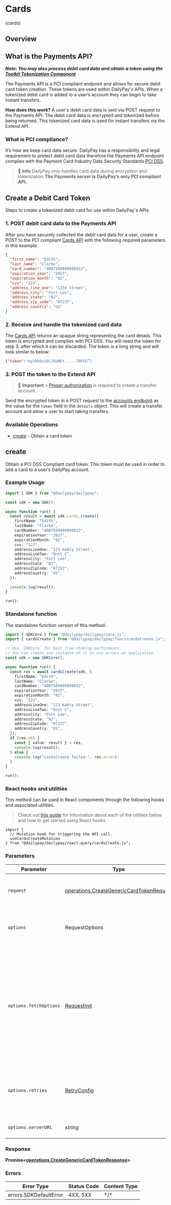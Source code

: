 # Cards
(*cards*)

## Overview

## What is the Payments API?

**_Note: You may also process debit card data and obtain a token using the [Toolkit Tokenization Component](/#tag/Tokenization)_**

The Payments API is a PCI compliant endpoint and allows for secure debit card token creation. These tokens are used within DailyPay's APIs. When a tokenized debit card is added to a user’s account they can begin to take instant transfers.

**How does this work?** A user's debit card data is sent via POST request to the Payments API. The debit card data is encrypted and tokenized before being returned. This tokenized card data is used for instant transfers via the Extend API.

### What is PCI compliance?

It’s how we keep card data secure. DailyPay has a responsibility and legal requirement to protect debit card data therefore the Payments API endpoint complies with the Payment Card Industry Data Security Standards [PCI DSS](https://www.pcisecuritystandards.org/).

> 📘 **Info**
> DailyPay only handles card data during encryption and tokenization
> **The Payments server is DailyPay’s only PCI compliant API.**

## Create a Debit Card Token

Steps to create a tokenized debit card for use within DailyPay's APIs.

### 1. POST debit card data to the Payments API

After you have securely collected the debit card data for a user, create a POST to the PCI compliant [Cards API](/#tag/Cards/Create-a-Debit-Card-Token) with the following required parameters in this example.

```json
{
  "first_name": "Edith",
  "last_name": "Clarke",
  "card_number": "4007589999999912",
  "expiration_year": "2027",
  "expiration_month": "02",
  "cvv": "123",
  "address_line_one": "1234 Street",
  "address_city": "Fort Lee",
  "address_state": "NJ",
  "address_zip_code": "07237",
  "address_country": "US"
}
```

### 2. Receive and handle the tokenized card data

The [Cards API](/#tag/Cards/Create-a-Debit-Card-Token) returns an opaque string representing the card details. This token is encrypted and complies with PCI DSS. You will need the token for step 3, after which it can be discarded. The token is a long string and will look similar to below:

```json
{"token":"eyJhbGciOiJSU0Et.....T0FFU”}
```

### 3. POST the token to the Extend API

> 📘 **Important** > [Proper authorization](/#tag/Authentication) is required to create a transfer account.

Send the encrypted token in a POST request to the [accounts endpoint](/#tag/Accounts/operation/createAccount) as the value for the `token` field in the `details` object. This will create a transfer account and allow a user to start taking transfers.


### Available Operations

* [create](#create) - Obtain a card token

## create

Obtain a PCI DSS Compliant card token. This token must be used in order to add a card to a user’s DailyPay account.

### Example Usage

<!-- UsageSnippet language="typescript" operationID="createGenericCardToken" method="post" path="/cards/generic" -->
```typescript
import { SDK } from "@dailypay/dailypay";

const sdk = new SDK();

async function run() {
  const result = await sdk.cards.create({
    firstName: "Edith",
    lastName: "Clarke",
    cardNumber: "4007589999999912",
    expirationYear: "2027",
    expirationMonth: "02",
    cvv: "123",
    addressLineOne: "123 Kebly Street",
    addressLineTwo: "Unit C",
    addressCity: "Fort Lee",
    addressState: "NJ",
    addressZipCode: "07237",
    addressCountry: "US",
  });

  console.log(result);
}

run();
```

### Standalone function

The standalone function version of this method:

```typescript
import { SDKCore } from "@dailypay/dailypay/core.js";
import { cardsCreate } from "@dailypay/dailypay/funcs/cardsCreate.js";

// Use `SDKCore` for best tree-shaking performance.
// You can create one instance of it to use across an application.
const sdk = new SDKCore();

async function run() {
  const res = await cardsCreate(sdk, {
    firstName: "Edith",
    lastName: "Clarke",
    cardNumber: "4007589999999912",
    expirationYear: "2027",
    expirationMonth: "02",
    cvv: "123",
    addressLineOne: "123 Kebly Street",
    addressLineTwo: "Unit C",
    addressCity: "Fort Lee",
    addressState: "NJ",
    addressZipCode: "07237",
    addressCountry: "US",
  });
  if (res.ok) {
    const { value: result } = res;
    console.log(result);
  } else {
    console.log("cardsCreate failed:", res.error);
  }
}

run();
```

### React hooks and utilities

This method can be used in React components through the following hooks and
associated utilities.

> Check out [this guide][hook-guide] for information about each of the utilities
> below and how to get started using React hooks.

[hook-guide]: ../../../REACT_QUERY.md

```tsx
import {
  // Mutation hook for triggering the API call.
  useCardsCreateMutation
} from "@dailypay/dailypay/react-query/cardsCreate.js";
```

### Parameters

| Parameter                                                                                                                                                                      | Type                                                                                                                                                                           | Required                                                                                                                                                                       | Description                                                                                                                                                                    |
| ------------------------------------------------------------------------------------------------------------------------------------------------------------------------------ | ------------------------------------------------------------------------------------------------------------------------------------------------------------------------------ | ------------------------------------------------------------------------------------------------------------------------------------------------------------------------------ | ------------------------------------------------------------------------------------------------------------------------------------------------------------------------------ |
| `request`                                                                                                                                                                      | [operations.CreateGenericCardTokenRequest](../../models/operations/creategenericcardtokenrequest.md)                                                                           | :heavy_check_mark:                                                                                                                                                             | The request object to use for the request.                                                                                                                                     |
| `options`                                                                                                                                                                      | RequestOptions                                                                                                                                                                 | :heavy_minus_sign:                                                                                                                                                             | Used to set various options for making HTTP requests.                                                                                                                          |
| `options.fetchOptions`                                                                                                                                                         | [RequestInit](https://developer.mozilla.org/en-US/docs/Web/API/Request/Request#options)                                                                                        | :heavy_minus_sign:                                                                                                                                                             | Options that are passed to the underlying HTTP request. This can be used to inject extra headers for examples. All `Request` options, except `method` and `body`, are allowed. |
| `options.retries`                                                                                                                                                              | [RetryConfig](../../lib/utils/retryconfig.md)                                                                                                                                  | :heavy_minus_sign:                                                                                                                                                             | Enables retrying HTTP requests under certain failure conditions.                                                                                                               |
| `options.serverURL`                                                                                                                                                            | *string*                                                                                                                                                                       | :heavy_minus_sign:                                                                                                                                                             | An optional server URL to use.                                                                                                                                                 |

### Response

**Promise\<[operations.CreateGenericCardTokenResponse](../../models/operations/creategenericcardtokenresponse.md)\>**

### Errors

| Error Type             | Status Code            | Content Type           |
| ---------------------- | ---------------------- | ---------------------- |
| errors.SDKDefaultError | 4XX, 5XX               | \*/\*                  |